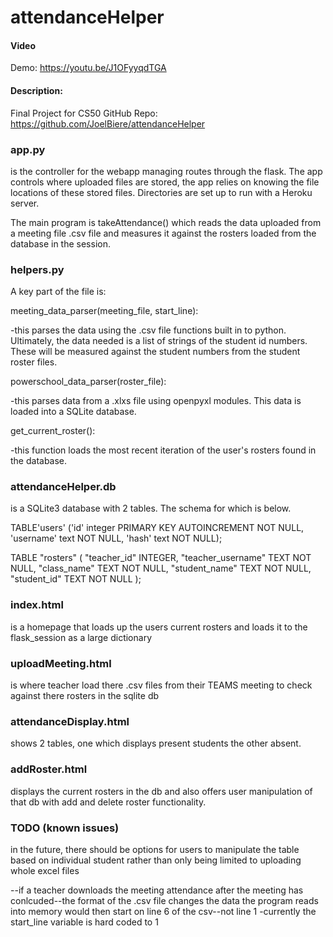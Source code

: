 # attendanceHelper
#### Video 
Demo: https://youtu.be/J1OFyyqdTGA
#### Description:
Final Project for CS50 GitHub Repo: https://github.com/JoelBiere/attendanceHelper


### app.py
is the controller for the webapp managing routes through the flask.
The app controls where uploaded files are stored, the app relies on knowing the file locations of these stored files.
Directories are set up to run with a Heroku server.

The main program is takeAttendance() which reads the data uploaded from a meeting file .csv file and measures it against the rosters loaded from the database in the session.

### helpers.py
A key part of the file is:

meeting_data_parser(meeting_file, start_line):

-this parses the data using the .csv file functions built in to python. Ultimately, the data needed is a list of strings of the student id numbers. These will be measured against the student numbers from the student roster files.

powerschool_data_parser(roster_file):

-this parses data from a .xlxs file using openpyxl modules. This data is loaded into a SQLite database.

get_current_roster():

-this function loads the most recent iteration of the user's rosters found in the database.

### attendanceHelper.db
is a SQLite3 database with 2 tables. The schema for which is below.

TABLE'users' ('id' integer PRIMARY KEY AUTOINCREMENT NOT NULL,
              'username' text NOT NULL,
              'hash' text NOT NULL);

TABLE "rosters" (
        "teacher_id"    INTEGER,
        "teacher_username"      TEXT NOT NULL,
        "class_name"    TEXT NOT NULL,
        "student_name"  TEXT NOT NULL,
        "student_id"    TEXT NOT NULL
);



### index.html
is a homepage that loads up the users current rosters and loads it to the flask_session as a large dictionary

### uploadMeeting.html
is where teacher load there .csv files from their TEAMS meeting to check against there rosters in the sqlite db

### attendanceDisplay.html
shows 2 tables, one which displays present students the other absent.

### addRoster.html
displays the current rosters in the db and also offers user manipulation of that db with add and delete roster functionality.


### TODO (known issues)

in the future, there should be options for users to manipulate the table based on individual student rather than only being limited to uploading whole excel files


--if a teacher downloads the meeting attendance after the meeting has conlcuded--the format of the .csv file changes
        the data the program reads into memory would then start on line 6 of the csv--not line 1
            -currently the start_line variable is hard coded to 1
